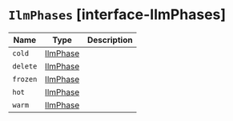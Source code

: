 # `IlmPhases` [interface-IlmPhases]

| Name | Type | Description |
| - | - | - |
| `cold` | [IlmPhase](./IlmPhase.md) | &nbsp; |
| `delete` | [IlmPhase](./IlmPhase.md) | &nbsp; |
| `frozen` | [IlmPhase](./IlmPhase.md) | &nbsp; |
| `hot` | [IlmPhase](./IlmPhase.md) | &nbsp; |
| `warm` | [IlmPhase](./IlmPhase.md) | &nbsp; |
